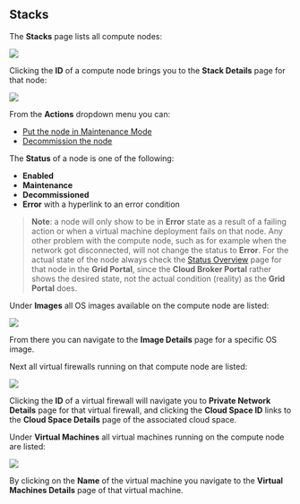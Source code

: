## Stacks

The **Stacks** page lists all compute nodes:

![](Stacks.png)

Clicking the **ID** of a compute node brings you to the **Stack Details** page for that node:

![](StackDetails.png)

From the **Actions** dropdown menu you can:

- [Put the node in Maintenance Mode](../../Sysadmin/Maintenance/putting_node_in_maintenance_mode.md)
- [Decommission the node](../../Sysadmin/Decommission/decommission_node.md)

The **Status** of a node is one of the following:

- **Enabled**
- **Maintenance**
- **Decommissioned**
- **Error** with a hyperlink to an error condition

> **Note**: a node will only show to be in **Error** state as a result of a failing action or when a virtual machine deployment fails on that node. Any other problem with the compute node, such as for example when the network got disconnected, will not change the status to **Error**. For the actual state of the node always check the [Status Overview](../..//GridPortal/StatusOverview/StatusOverview.md) page for that node in the **Grid Portal**, since the **Cloud Broker Portal** rather shows the desired state, not the actual condition (reality) as the  **Grid Portal** does.

Under **Images** all OS images available on the compute node are listed:

![](Images.png)

From there you can navigate to the **Image Details** page for a specific OS image.

Next all virtual firewalls running on that compute node are listed:

![](VirtualFirewalls.png)

Clicking the **ID** of a virtual firewall will navigate you to **Private Network Details** page for that virtual firewall, and clicking the **Cloud Space ID** links to the **Cloud Space Details** page of the associated cloud space.

Under **Virtual Machines** all virtual machines running on the compute node are listed:

![](VirtualMachines.png)

By clicking on the **Name** of the virtual machine you navigate to the **Virtual Machines Details** page of that virtual machine.
